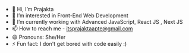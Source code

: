 - 👋 Hi, I’m Prajakta
- 👀 I’m interested in Front-End Web Development
- 🌱 I’m currently working with Advanced JavaScript, React JS , Next JS
- 📫 How to reach me - itsprajaktaapte@gmail.com
- 😄 Pronouns: She/Her
- ⚡ Fun fact: I don't get bored with code easily :)

<!---
itsprajaktaapte/itsprajaktaapte is a ✨ special ✨ repository because its `README.md` (this file) appears on your GitHub profile.
You can click the Preview link to take a look at your changes.
--->
